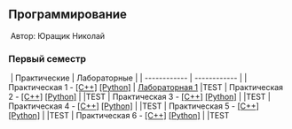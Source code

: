 ## Программирование
​
Автор: Юращик Николай
​
### Первый семестр
​
| Практические | Лабораторные |
| ------------ | ------------ |
| Практическая 1 - [[C++]](./Practice/01/C++/) [[Python]](./Practice/01/Python/) | [Лабораторная 1](./Lab/01/ReadMe.md) |TEST
| Практическая 2 - [[C++]](./Practice/02/C++/) [[Python]](./Practice/02/Python/) |  |TEST
| Практическая 3 - [[C++]](./Practice/03/C++/) [[Python]](./Practice/03/Python/) |  |TEST
| Практическая 4 - [[C++]](./Practice/04/C++/) [[Python]](./Practice/04/Python/) |  |TEST
| Практическая 5 - [[C++]](./Practice/05/C++/) [[Python]](./Practice/05/Python/) |  |TEST
| Практическая 6 - [[C++]](./Practice/06/C++/) [[Python]](./Practice/06/Python/) |  |TEST